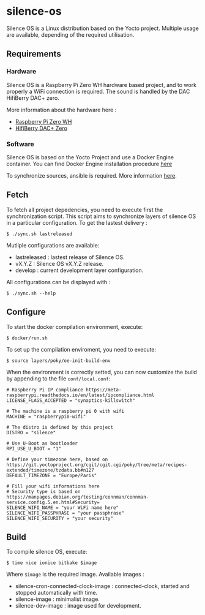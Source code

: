 # silence-os

Silence OS is a Linux distribution based on the Yocto project. Multiple usage are
available, depending of the required utilisation.

## Requirements

### Hardware

Silence OS is a Raspberry Pi Zero WH hardware based project, and to work properly a WiFi
connection is required. The sound is handled by the DAC HifiBerry DAC+ zero.

More information about the hardware here :

* [Raspberry Pi Zero WH](https://www.reichelt.com/fr/fr/raspberry-pi-zero-wh-v-1-1-1-ghz-ram-512-mo-wlan-bt-rasp-pi-zero-wh-p222531.html)
* [HifiBerry DAC+ Zero](https://www.reichelt.com/fr/fr/raspberry-pi-shield-hifiberry-dac-zero-rpi-hb-dac-zero-p191039.html?&trstct=pos_0&nbc=1)

### Software

Silence OS is based on the Yocto Project and use a Docker Engine container. You can find
Docker Engine installation procedure
[here](https://docs.docker.com/engine/install/)

To synchronize sources, ansible is required. More information
[here](https://docs.ansible.com/ansible/latest/installation_guide/intro_installation.html).

## Fetch

To fetch all project depedencies, you need to execute first the synchronization script.
This script aims to synchronize layers of silence OS in a particular configuration. To get
the lastest delivery :

	$ ./sync.sh lastreleased
	
Mutliple configurations are available:

* lastreleased : lastest release of Silence OS.
* vX.Y.Z : Silence OS vX.Y.Z release.
* develop : current development layer configuration.

All configurations can be displayed with :

	$ ./sync.sh --help

## Configure

To start the docker compilation environment, execute:

	$ docker/run.sh

To set up the compilation enviroment, you need to execute:

	$ source layers/poky/oe-init-build-env
	
When the environment is correctly setted, you can now customize the build by appending to
the file `conf/local.conf`:

	# Raspberry Pi IP compliance https://meta-raspberrypi.readthedocs.io/en/latest/ipcompliance.html
	LICENSE_FLAGS_ACCEPTED = "synaptics-killswitch"

	# The machine is a raspberry pi 0 with wifi
	MACHINE = "raspberrypi0-wifi"
	
	# The distro is defined by this project
	DISTRO = "silence"

	# Use U-Boot as bootloader
	RPI_USE_U_BOOT = "1"
	
	# Define your timezone here, based on https://git.yoctoproject.org/cgit/cgit.cgi/poky/tree/meta/recipes-extended/timezone/tzdata.bb#n127
	DEFAULT_TIMEZONE = "Europe/Paris"
	
	# Fill your wifi informations here
	# Security type is based on https://manpages.debian.org/testing/connman/connman-service.config.5.en.html#Security=
	SILENCE_WIFI_NAME = "your WiFi name here"
	SILENCE_WIFI_PASSPHRASE = "your passphrase"
	SILENCE_WIFI_SECURITY = "your security"
	
## Build

To compile silence OS, execute:

	$ time nice ionice bitbake $image
	
Where `$image` is the required image. Available images :

* silence-cron-connected-clock-image : connected-clock, started and stopped automatically
		with time.
* silence-image : minimalist image.
* silence-dev-image : image used for development.


